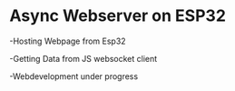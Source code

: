 # Async Webserver on ESP32

-Hosting Webpage from Esp32

-Getting Data from JS websocket client

-Webdevelopment under progress